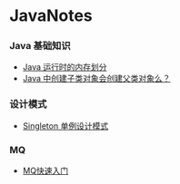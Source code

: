 # JavaNotes

### Java 基础知识
- [Java 运行时的内存划分](https://github.com/wangchao96/JavaNote/blob/master/MD/base/memoryModel.md)
- [Java 中创建子类对象会创建父类对象么？](https://github.com/wangchao96/JavaNote/blob/master/MD/base/memoryModel.md)

### 设计模式
- [Singleton 单例设计模式](https://github.com/wangchao96/JavaNote/blob/master/MD/designPattern/singleton.md)

### MQ
- [MQ快速入门](https://github.com/wangchao96/JavaNote/blob/master/MD/mq/mq.md)

